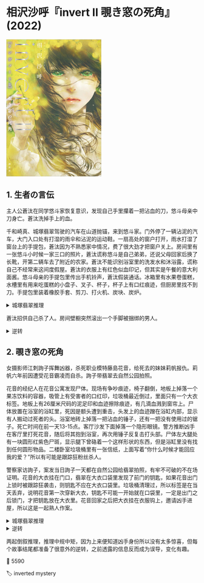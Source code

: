 # 相沢沙呼『invert II 覗き窓の死角』(2022)

<img src=images/2022_cover.jpg width=250/>

## 1. 生者の言伝

主人公蒼汰在同学悠斗家恢复意识，发现自己手里攥着一把沾血的刀，悠斗母亲中刀身亡。蒼汰洗掉手上的血。

千和崎真、城塚翡翠驾驶的汽车在山道抛锚，来到悠斗家。门外停了一辆沾泥的汽车，大门入口处有打湿的雨伞和沾泥的运动鞋。一扇高处的窗户打开，雨水打湿了窗台上的手提包，蒼汰因为不熟悉家中情况，费了很大劲才把窗户关上。房间里有一张悠斗小时候一家三口的照片，蒼汰谎称悠斗是自己弟弟，还说父母回家后换了长靴，开第二辆车去了附近的农家。蒼汰不能识别浴室里的洗发水和沐浴露，谎称自己不经常来这间度假屋。蒼汰的衣服上有红色似血印记，但其实是午餐的意大利面酱。悠斗母亲的手提包里传出手机铃声，蒼汰假装通话。冰箱里有水果卷蛋糕，水槽里有用来吃蛋糕的小盘子、叉子、杯子，杯子上有口红痕迹，但厨房里找不到刀。手提包里装着橡胶手套、剪刀、打火机、炭块、炭炉。

<details><summary>城塚翡翠推理</summary>
蒼汰在家穿着袜子，如果穿着门口的湿运动鞋回家，袜子应该已经变湿，回家肯定会脱掉，所以运动鞋不是蒼汰的。有一个人X开车回家，把沾泥的运动鞋脱在门口，X现在不知去向。洗手间只有三把牙刷，所以蒼汰称悠斗是自己弟弟是说谎。蒼汰的手机没有连 wifi，对家里布置不熟悉，表明他不是家里的人。
</details>

蒼汰招供自己杀了人。房间壁橱突然滚出一个手脚被捆绑的男人。

<details><summary>逆转</summary>
X在下雨前吃蛋糕，因为如果下雨后还有时间吃蛋糕，肯定来得及关窗户。如果说X吃完蛋糕，把手提包放在窗台上，没有拿钱包和手机就冒雨出门，这违反常理，所以穿脏运动鞋回家的人是X，打开窗户吃蛋糕的人是另一人Y。如果蒼汰杀死X、Y两个人，中间必须拔刀，身上会溅到回血，但蒼汰并无明显血迹。悠斗母亲听到蒼汰闯空门发出的可疑声响，抄起菜刀防身并上楼查看。蒼汰与悠斗母亲扭打，摔倒晕厥。悠斗父亲杀死悠斗母亲嫁祸蒼汰，但蒼汰很快苏醒，悠斗父亲慌忙躲入壁橱。悠斗父亲早打算杀死悠斗母亲，准备了手提包里的炭块等物品，用来伪装悠斗母亲自杀。
</details>

## 2. 覗き窓の死角

女摄影师江刺詢子挥舞凶器，杀死职业模特藤島花音，给死去的妹妹莉帆报仇。莉帆六年前因遭受花音霸凌而自杀。詢子带翡翠去自然公园拍照。

花音的经纪人在花音公寓发现尸体。现场有争吵痕迹，椅子翻倒，地板上掉落一个果冻饮料的容器，吸管上有受害者的口红印，垃圾桶最近倒过，里面只有一个大衣标签。地板上有26厘米尺码的泥足印和血迹擦除痕迹，有几滴血溅到窗帘上。尸体放置在浴室的浴缸里，死因是额头遭到重击，头发上的血迹蹭在浴缸内部，显示有人搬动过死者的头。浴室地砖上掉落一把沾血的锤子，还有一把没有使用过的锯子。死亡时间在前一天13-15点。客厅沙发下面掉落一个隐形眼镜。警方推断凶手在客厅里打死花音，随后将其抱到浴室，再次用锤子反复击打头部。尸体左大腿处有一块圆形红紫色尸斑，显示腿下曾硌着一个这样形状的东西，但是浴缸里没有找到任何圆形物品。二楼卧室垃圾桶里有一张信纸，上面写着“你什么时候才能回应我的爱？”所以有可能是跟踪狂粉丝杀人。

警察家访詢子，案发当日詢子一天都在自然公园给翡翠拍照，有牢不可破的不在场证明。花音的大衣挂在门口，翡翠在大衣口袋里发现了前门的钥匙，如果花音出门上锁时被跟踪狂袭击，则钥匙不应在大衣口袋里。垃圾桶清理过，所以标签是在当天丢弃，说明花音第一次穿新大衣，钥匙不可能一开始就在口袋里，一定是出门之后锁门，才把钥匙放在大衣里。花音回家之后把大衣挂在衣服钩上，邀请凶手进屋，所以这是一起熟人作案。

<details><summary>城塚翡翠推理</summary>
机器人吸尘器在14点启动，轮子上的血迹非常少，说明14点时地上的血迹已经擦拭干净，尸体已经从客厅搬入浴室。死者耳环脱落掉在浴缸里，造成尸体大腿上的尸斑。法医证实尸体大腿的压力至少持续了两个小时，所以12点尸体已经在浴室。可是推定的死亡时间在13点之后，形成矛盾。这说明14点时尸体既不在客厅也不在浴室。
中午气温高，花音没有必要穿外套出门，所以她其实是清晨出门，回家后被詢子打晕。詢子把花音搬入露营车后备箱，中午抽空在自然公园杀死花音。詢子特意把尸体搬入浴缸，是为了掩盖尸体的蜷缩姿势，反复击打头部是为了防止尸体解剖发现生前创伤。詢子在地板上找到一个死者的耳环，却无法找到另一个耳环，为了不让警察怀疑耳环是在搬运尸体时掉落，将其收在死者家中某处。
</details>

<details><summary>逆转</summary>
耳环不是花音的，而是翡翠的，另一个耳环就戴在翡翠的的耳朵上，这恰好证明詢子是杀人凶手。翡翠不慎撞到头，一个耳环掉在露营车后备箱的床单上，后来詢子用床单搬运尸体，耳环掉落在死者家中。詢子从牛仔裤口袋里而不是钱包里拿出票根，显示她之前曾进出公园，用到票根。
</details>

两起倒叙推理，推理中规中矩，因为上来便知道凶手身份所以没有太多惊喜，但每个故事结尾都准备了很意外的逆转，之前透露的信息反而成为误导，变化有趣。

:link: 5590

:label: inverted mystery